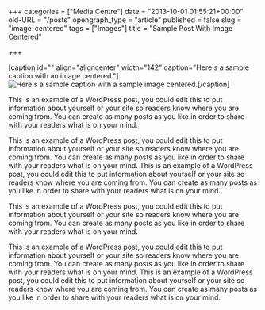 +++
categories = ["Media Centre"]
date = "2013-10-01 01:55:21+00:00"
old-URL = "/posts"
opengraph_type = "article"
published = false
slug = "image-centered"
tags = ["Images"]
title = "Sample Post With Image Centered"

+++

[caption id="" align="aligncenter" width="142" caption="Here's a sample caption with an image centered."]![Here's a sample caption with a sample image centered.](https://res.cloudinary.com/homeopathyuk/v1557403245/bha/wordpress.png)[/caption]

This is an example of a WordPress post, you could edit this to put information about yourself or your site so readers know where you are coming from. You can create as many posts as you like in order to share with your readers what is on your mind.

This is an example of a WordPress post, you could edit this to put information about yourself or your site so readers know where you are coming from. You can create as many posts as you like in order to share with your readers what is on your mind. This is an example of a WordPress post, you could edit this to put information about yourself or your site so readers know where you are coming from. You can create as many posts as you like in order to share with your readers what is on your mind.

This is an example of a WordPress post, you could edit this to put information about yourself or your site so readers know where you are coming from. You can create as many posts as you like in order to share with your readers what is on your mind.

This is an example of a WordPress post, you could edit this to put information about yourself or your site so readers know where you are coming from. You can create as many posts as you like in order to share with your readers what is on your mind. This is an example of a WordPress post, you could edit this to put information about yourself or your site so readers know where you are coming from. You can create as many posts as you like in order to share with your readers what is on your mind.
